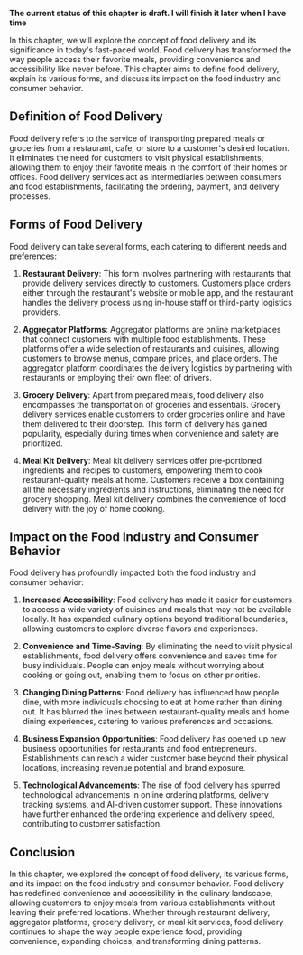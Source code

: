 **The current status of this chapter is draft. I will finish it later when I have time**

In this chapter, we will explore the concept of food delivery and its significance in today's fast-paced world. Food delivery has transformed the way people access their favorite meals, providing convenience and accessibility like never before. This chapter aims to define food delivery, explain its various forms, and discuss its impact on the food industry and consumer behavior.

**Definition of Food Delivery**
-------------------------------

Food delivery refers to the service of transporting prepared meals or groceries from a restaurant, cafe, or store to a customer's desired location. It eliminates the need for customers to visit physical establishments, allowing them to enjoy their favorite meals in the comfort of their homes or offices. Food delivery services act as intermediaries between consumers and food establishments, facilitating the ordering, payment, and delivery processes.

**Forms of Food Delivery**
--------------------------

Food delivery can take several forms, each catering to different needs and preferences:

1. **Restaurant Delivery**: This form involves partnering with restaurants that provide delivery services directly to customers. Customers place orders either through the restaurant's website or mobile app, and the restaurant handles the delivery process using in-house staff or third-party logistics providers.

2. **Aggregator Platforms**: Aggregator platforms are online marketplaces that connect customers with multiple food establishments. These platforms offer a wide selection of restaurants and cuisines, allowing customers to browse menus, compare prices, and place orders. The aggregator platform coordinates the delivery logistics by partnering with restaurants or employing their own fleet of drivers.

3. **Grocery Delivery**: Apart from prepared meals, food delivery also encompasses the transportation of groceries and essentials. Grocery delivery services enable customers to order groceries online and have them delivered to their doorstep. This form of delivery has gained popularity, especially during times when convenience and safety are prioritized.

4. **Meal Kit Delivery**: Meal kit delivery services offer pre-portioned ingredients and recipes to customers, empowering them to cook restaurant-quality meals at home. Customers receive a box containing all the necessary ingredients and instructions, eliminating the need for grocery shopping. Meal kit delivery combines the convenience of food delivery with the joy of home cooking.

**Impact on the Food Industry and Consumer Behavior**
-----------------------------------------------------

Food delivery has profoundly impacted both the food industry and consumer behavior:

1. **Increased Accessibility**: Food delivery has made it easier for customers to access a wide variety of cuisines and meals that may not be available locally. It has expanded culinary options beyond traditional boundaries, allowing customers to explore diverse flavors and experiences.

2. **Convenience and Time-Saving**: By eliminating the need to visit physical establishments, food delivery offers convenience and saves time for busy individuals. People can enjoy meals without worrying about cooking or going out, enabling them to focus on other priorities.

3. **Changing Dining Patterns**: Food delivery has influenced how people dine, with more individuals choosing to eat at home rather than dining out. It has blurred the lines between restaurant-quality meals and home dining experiences, catering to various preferences and occasions.

4. **Business Expansion Opportunities**: Food delivery has opened up new business opportunities for restaurants and food entrepreneurs. Establishments can reach a wider customer base beyond their physical locations, increasing revenue potential and brand exposure.

5. **Technological Advancements**: The rise of food delivery has spurred technological advancements in online ordering platforms, delivery tracking systems, and AI-driven customer support. These innovations have further enhanced the ordering experience and delivery speed, contributing to customer satisfaction.

**Conclusion**
--------------

In this chapter, we explored the concept of food delivery, its various forms, and its impact on the food industry and consumer behavior. Food delivery has redefined convenience and accessibility in the culinary landscape, allowing customers to enjoy meals from various establishments without leaving their preferred locations. Whether through restaurant delivery, aggregator platforms, grocery delivery, or meal kit services, food delivery continues to shape the way people experience food, providing convenience, expanding choices, and transforming dining patterns.
